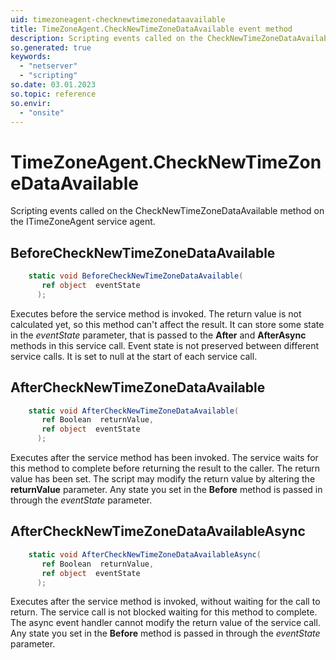 ```yaml
---
uid: timezoneagent-checknewtimezonedataavailable
title: TimeZoneAgent.CheckNewTimeZoneDataAvailable event method
description: Scripting events called on the CheckNewTimeZoneDataAvailable method on the TimeZoneAgent service agent.
so.generated: true
keywords:
  - "netserver"
  - "scripting"
so.date: 03.01.2023
so.topic: reference
so.envir:
  - "onsite"
---
```

# TimeZoneAgent.CheckNewTimeZoneDataAvailable

Scripting events called on the <see cref='M:SuperOffice.CRM.Services.ITimeZoneAgent.CheckNewTimeZoneDataAvailable'>CheckNewTimeZoneDataAvailable</see> method on the <see cref='ITimeZoneAgent'>ITimeZoneAgent</see>  service agent.

## BeforeCheckNewTimeZoneDataAvailable
```cs
    static void BeforeCheckNewTimeZoneDataAvailable(
       ref object  eventState
      );
```
Executes before the service method is invoked.
The return value is not calculated yet, so this method can't affect the result.
It can store some state in the *eventState* parameter, that is passed to the **After** and **AfterAsync** methods in this service call.
Event state is not preserved between different service calls. It is set to null at the start of each service call.
## AfterCheckNewTimeZoneDataAvailable
```cs
    static void AfterCheckNewTimeZoneDataAvailable(
       ref Boolean  returnValue,
       ref object  eventState
      );
```
Executes after the service method has been invoked. The service waits for this method to complete before returning the result to the caller.
The return value has been set. The script may modify the return value by altering the **returnValue** parameter.
Any state you set in the **Before** method is passed in through the *eventState* parameter.
## AfterCheckNewTimeZoneDataAvailableAsync
```cs
    static void AfterCheckNewTimeZoneDataAvailableAsync(
       ref Boolean  returnValue,
       ref object  eventState
      );
```
Executes after the service method is invoked, without waiting for the call to return.
The service call is not blocked waiting for this method to complete.
The async event handler cannot modify the return value of the service call.
Any state you set in the **Before** method is passed in through the *eventState* parameter.

